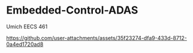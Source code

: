 # Embedded-Control-ADAS
Umich EECS 461

https://github.com/user-attachments/assets/35f23274-dfa9-433d-8712-0a4ed1720ad8

